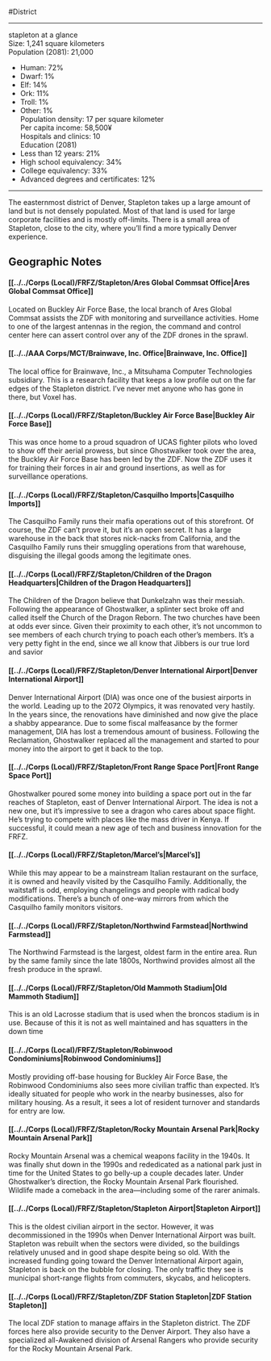 #District 

---
stapleton at a glance  
Size: 1,241 square kilometers  
Population (2081): 21,000  
- Human: 72%  
- Dwarf: 1%  
- Elf: 14%  
- Ork: 11%  
- Troll: 1%  
- Other: 1%  
Population density: 17 per square kilometer  
Per capita income: 58,500¥  
Hospitals and clinics: 10  
Education (2081)  
- Less than 12 years: 21%  
- High school equivalency: 34%  
- College equivalency: 33%  
- Advanced degrees and certificates: 12%

---
The easternmost district of Denver, Stapleton takes up a large amount of land but is not densely populated. Most of that land is used for large corporate facilities and is mostly off-limits. There is a small area of Stapleton, close to the city, where you’ll find a more typically Denver experience.

## Geographic Notes
#### [[../../Corps (Local)/FRFZ/Stapleton/Ares Global Commsat Office|Ares Global Commsat Office]]
Located on Buckley Air Force Base, the local branch of Ares Global Commsat assists the ZDF with monitoring and surveillance activities. Home to one of the largest antennas in the region, the command and control center here can assert control over any of the ZDF drones in the sprawl.

#### [[../../AAA Corps/MCT/Brainwave, Inc. Office|Brainwave, Inc. Office]]
The local office for Brainwave, Inc., a Mitsuhama Computer Technologies subsidiary. This is a research facility that keeps a low profile out on the far edges of the Stapleton district. I’ve never met anyone who has gone in there, but Voxel has.  

#### [[../../Corps (Local)/FRFZ/Stapleton/Buckley Air Force Base|Buckley Air Force Base]]
This was once home to a proud squadron of UCAS fighter pilots who loved to show off their aerial prowess, but since Ghostwalker took over the area, the Buckley Air Force Base has been led by the ZDF. Now the ZDF uses it for training their forces in air and ground insertions, as well as for surveillance operations. 

#### [[../../Corps (Local)/FRFZ/Stapleton/Casquilho Imports|Casquilho Imports]]
The Casquilho Family runs their mafia operations out of this storefront. Of course, the ZDF can’t prove it, but it’s an open secret. It has a large warehouse in the back that stores nick-nacks from California, and the Casquilho Family runs their smuggling operations from that warehouse, disguising the illegal goods among the legitimate ones.

#### [[../../Corps (Local)/FRFZ/Stapleton/Children of the Dragon Headquarters|Children of the Dragon Headquarters]]
The Children of the Dragon believe that Dunkelzahn was their messiah. Following the appearance of Ghostwalker, a splinter sect broke off and called itself the Church of the Dragon Reborn. The two churches have been at odds ever since. Given their proximity to each other, it’s not uncommon to see members of each church trying to poach each other’s members. It’s a very petty fight in the end, since we all know that Jibbers is our true lord and savior

#### [[../../Corps (Local)/FRFZ/Stapleton/Denver International Airport|Denver International Airport]]
Denver International Airport (DIA) was once one of the busiest airports in the world. Leading up to the 2072 Olympics, it was renovated very hastily. In the years since, the renovations have diminished and now give the place a shabby appearance. Due to some fiscal malfeasance by the former management, DIA has lost a tremendous amount of business. Following the Reclamation, Ghostwalker replaced all the management and started to pour money into the airport to get it back to the top.  

#### [[../../Corps (Local)/FRFZ/Stapleton/Front Range Space Port|Front Range Space Port]]
Ghostwalker poured some money into building a space port out in the far reaches of Stapleton, east of Denver International Airport. The idea is not a new one, but it’s impressive to see a dragon who cares about space flight. He’s trying to compete with places like the mass driver in Kenya. If successful, it could mean a new age of tech and business innovation for the FRFZ.  

#### [[../../Corps (Local)/FRFZ/Stapleton/Marcel’s|Marcel’s]]
While this may appear to be a mainstream Italian restaurant on the surface, it is owned and heavily visited by the Casquilho Family. Additionally, the waitstaff is odd, employing changelings and people with radical body modifications. There’s a bunch of one-way mirrors from which the Casquilho family monitors visitors.

#### [[../../Corps (Local)/FRFZ/Stapleton/Northwind Farmstead|Northwind Farmstead]]
The Northwind Farmstead is the largest, oldest farm in the entire area. Run by the same family since the late 1800s, Northwind provides almost all the fresh produce in the sprawl.

#### [[../../Corps (Local)/FRFZ/Stapleton/Old Mammoth Stadium|Old Mammoth Stadium]]
This is an old Lacrosse stadium that is used when the broncos stadium is in use. Because of this it is not as well maintained and has squatters in the down time

#### [[../../Corps (Local)/FRFZ/Stapleton/Robinwood Condominiums|Robinwood Condominiums]]
Mostly providing off-base housing for Buckley Air Force Base, the Robinwood Condominiums also sees more civilian traffic than expected. It’s ideally situated for people who work in the nearby businesses, also for military housing. As a result, it sees a lot of resident turnover and standards for entry are low.

#### [[../../Corps (Local)/FRFZ/Stapleton/Rocky Mountain Arsenal Park|Rocky Mountain Arsenal Park]]
Rocky Mountain Arsenal was a chemical weapons facility in the 1940s. It was finally shut down in the 1990s and rededicated as a national park just in time for the United States to go belly-up a couple decades later. Under Ghostwalker’s direction, the Rocky Mountain Arsenal Park flourished. Wildlife made a comeback in the area—including some of the rarer animals.  

#### [[../../Corps (Local)/FRFZ/Stapleton/Stapleton Airport|Stapleton Airport]]
This is the oldest civilian airport in the sector. However, it was decommissioned in the 1990s when Denver International Airport was built. Stapleton was rebuilt when the sectors were divided, so the buildings relatively unused and in good shape despite being so old. With the increased funding going toward the Denver International Airport again, Stapleton is back on the bubble for closing. The only traffic they see is municipal short-range flights from commuters, skycabs, and helicopters.

#### [[../../Corps (Local)/FRFZ/Stapleton/ZDF Station Stapleton|ZDF Station Stapleton]]
The local ZDF station to manage affairs in the Stapleton district. The ZDF forces here also provide security to the Denver Airport. They also have a specialized all-Awakened division of Arsenal Rangers who provide security for the Rocky Mountain Arsenal Park.